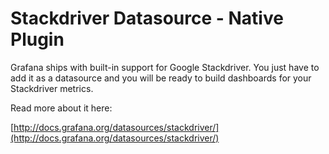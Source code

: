 # Stackdriver Datasource - Native Plugin

Grafana ships with built-in support for Google Stackdriver. You just have to add it as a datasource and you will be ready to build dashboards for your Stackdriver metrics.

Read more about it here:

[http://docs.grafana.org/datasources/stackdriver/](http://docs.grafana.org/datasources/stackdriver/)
